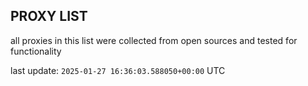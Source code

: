 ## PROXY LIST

all proxies in this list were collected from open sources and tested for functionality

last update: `2025-01-27 16:36:03.588050+00:00` UTC